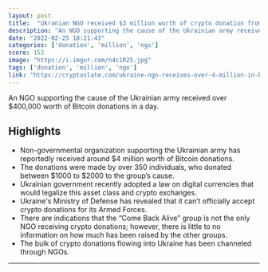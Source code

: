 ```yaml
---
layout: post
title:  "Ukranian NGO received $3 million worth of crypto donation from a single donor."
description: "An NGO supporting the cause of the Ukrainian army received over $400,000 worth of Bitcoin donations in a day."
date: "2022-02-25 18:21:43"
categories: ['donation', 'million', 'ngo']
score: 152
image: "https://i.imgur.com/n4c1R25.jpg"
tags: ['donation', 'million', 'ngo']
link: "https://cryptoslate.com/ukraine-ngo-receives-over-4-million-in-bitcoin-donations/"
---
```


An NGO supporting the cause of the Ukrainian army received over $400,000 worth of Bitcoin donations in a day.

## Highlights

- Non-governmental organization supporting the Ukrainian army has reportedly received around $4 million worth of Bitcoin donations.
- The donations were made by over 350 individuals, who donated between $1000 to $2000 to the group’s cause.
- Ukrainian government recently adopted a law on digital currencies that would legalize this asset class and crypto exchanges.
- Ukraine's Ministry of Defense has revealed that it can’t officially accept crypto donations for its Armed Forces.
- There are indications that the “Come Back Alive” group is not the only NGO receiving crypto donations; however, there is little to no information on how much has been raised by the other groups.
- The bulk of crypto donations flowing into Ukraine has been channeled through NGOs.

---
